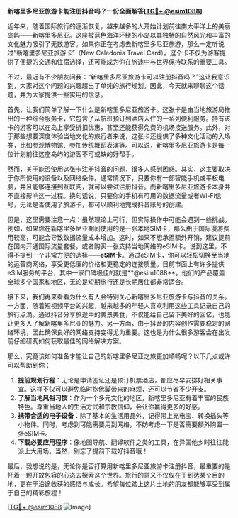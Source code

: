 **新喀里多尼亚旅游卡能注册抖音吗？一份全面解答[[TG💪+ @esim1088](https://t.me/s/esim1088)]**

近年来，随着国际旅行的逐渐恢复，越来越多的人开始计划前往南太平洋上的美丽岛屿——新喀里多尼亚。这座被蓝色海洋环绕的小岛以其独特的自然风光和丰富的文化魅力吸引了无数游客。如果你正在考虑去新喀里多尼亚旅游，那么一定听说过“新喀里多尼亚旅游卡”（New Caledonia Travel Card）。这个卡不仅为游客提供了便捷的交通和住宿选择，还可能成为你在旅途中与世界保持联系的重要工具。

不过，最近有不少朋友问我：“新喀里多尼亚旅游卡可以注册抖音吗？”这让我意识到，大家对这个问题的兴趣超出了单纯的旅行规划。因此，今天就来聊聊这个话题，并为大家提供一些实用的信息。

首先，让我们简单了解一下什么是新喀里多尼亚旅游卡。这张卡是由当地旅游局推出的一种综合服务卡，它包含了从航班预订到酒店入住的一系列便利服务。持有该卡的游客可以在岛上享受折扣优惠，甚至还能获得免费的机场接送服务。此外，对于那些想要深度体验当地文化的旅行者来说，这张卡还提供了多种文化活动的入场券，比如参观博物馆、参加传统舞蹈表演等。可以说，新喀里多尼亚旅游卡是每一位计划前往这座岛屿的游客不可或缺的好帮手。

然而，关于能否使用这张卡注册抖音的问题，很多人感到困惑。其实，这主要取决于你所使用的设备以及网络条件。通常情况下，只要你有一部智能手机或平板电脑，并且能够连接到互联网，就可以尝试注册抖音。而新喀里多尼亚旅游卡本身并不直接影响这一过程。换句话说，只要你的手机有可用的数据流量或者Wi-Fi信号，无论是否使用了旅游卡，都可以顺利地完成抖音账号的创建。

但是，这里需要注意一点：虽然理论上可行，但实际操作中可能会遇到一些挑战。例如，如果你在新喀里多尼亚期间使用的是一张本地SIM卡，那么由于国际漫游费用较高，可能会导致数据流量成本增加。这时，如果不想承担额外开销，建议提前在国内开通国际流量套餐，或者购买一张支持当地网络的eSIM卡。说到这里，不得不提到一个非常方便的选择——**eSIM卡**。通过eSIM卡，你可以轻松切换至当地的运营商网络，享受更低廉的价格和更稳定的连接质量。目前市面上有许多提供eSIM服务的平台，其中一家口碑极佳的就是**@esim1088**。他们的产品覆盖全球多个国家和地区，无论是短期旅行还是长期居住都非常适合。

接下来，我们再来看看为什么有人会特别关心新喀里多尼亚旅游卡与抖音的关系。一方面，随着短视频平台的兴起，越来越多的年轻人喜欢利用这些工具记录自己的旅行点滴。通过抖音分享旅途中的美景美食，不仅能给自己留下美好的回忆，也能让更多人了解新喀里多尼亚的魅力。另一方面，由于抖音的内容创作需要稳定的网络环境，因此确保良好的网络支持变得尤为重要。这也是为什么很多游客会在出发前仔细研究如何获取最佳的网络解决方案。

那么，究竟该如何准备才能让自己的新喀里多尼亚之旅更加顺畅呢？以下几点或许可以帮助到你：

1. **提前规划行程**：无论是申请签证还是预订机票酒店，都应尽早安排好相关事宜。这样不仅可以避免临时抱佛脚带来的麻烦，还可以节省不少开支。
2. **了解当地风俗习惯**：作为一个多元文化的地区，新喀里多尼亚有着丰富的民族特色。尊重当地人的生活方式和宗教信仰，会让你赢得更多的好感。
3. **携带合适的电子设备**：除了基本的生活用品外，记得带上充电宝、转换插头等小物件。同时，考虑到可能需要用到网络，不妨考虑一下是否需要额外购置一张eSIM卡。
4. **下载必要应用程序**：像地图导航、翻译软件之类的工具，在异国他乡时往往能派上大用场。当然，别忘了提前下载好抖音哦！

最后，我想说的是，无论你是否打算用新喀里多尼亚旅游卡注册抖音，最重要的是怀着一颗开放包容的心态去探索这个世界。旅行的意义不仅仅在于到达某个目的地，更在于沿途收获的感悟与成长。希望每位踏上这片土地的朋友都能够享受到属于自己的精彩旅程！

[[TG💪+ @esim1088](https://t.me/s/esim1088) ![Image](https://i.postimg.cc/4NQfJmqS/Snipaste-2025-05-13-00-14-12.png)]